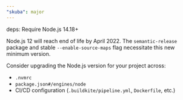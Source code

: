 ```yaml
---
"skuba": major
---
```


deps: Require Node.js 14.18+

Node.js 12 will reach end of life by April 2022. The `semantic-release` package and stable `--enable-source-maps` flag necessitate this new minimum version.

Consider upgrading the Node.js version for your project across:

- `.nvmrc`
- `package.json#/engines/node`
- CI/CD configuration (`.buildkite/pipeline.yml`, `Dockerfile`, etc.)
